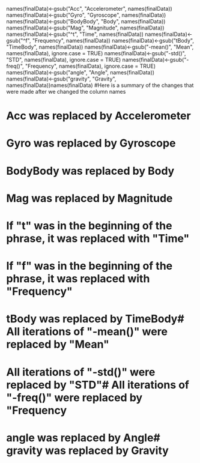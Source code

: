 names(finalData)<-gsub("Acc", "Accelerometer", names(finalData))
names(finalData)<-gsub("Gyro", "Gyroscope", names(finalData))
names(finalData)<-gsub("BodyBody", "Body", names(finalData))
names(finalData)<-gsub("Mag", "Magnitude", names(finalData))
names(finalData)<-gsub("^t", "Time", names(finalData))
names(finalData)<-gsub("^f", "Frequency", names(finalData))
names(finalData)<-gsub("tBody", "TimeBody", names(finalData))
names(finalData)<-gsub("-mean()", "Mean", names(finalData), ignore.case = TRUE)
names(finalData)<-gsub("-std()", "STD", names(finalData), ignore.case = TRUE)
names(finalData)<-gsub("-freq()", "Frequency", names(finalData), ignore.case = TRUE)
names(finalData)<-gsub("angle", "Angle", names(finalData))
names(finalData)<-gsub("gravity", "Gravity", names(finalData))names(finalData)
#Here is a summary of the changes that were made after we changed the column names
# Acc was replaced by Accelerometer
# Gyro was replaced by Gyroscope
# BodyBody was replaced by Body
# Mag was replaced by Magnitude
# If "t" was in the beginning of the phrase, it was replaced with "Time"
# If "f" was in the beginning of the phrase, it was replaced with "Frequency"
# tBody was replaced by TimeBody# All iterations of "-mean()" were replaced by "Mean"
# All iterations of "-std()" were replaced by "STD"# All iterations of "-freq()" were replaced by "Frequency
# angle was replaced by Angle# gravity was replaced by Gravity
